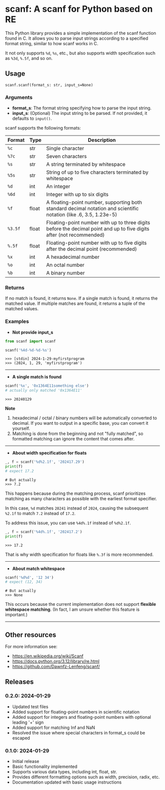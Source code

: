 # scanf: A scanf for Python based on RE
This Python library provides a simple implementation of the scanf function found in C. 
It allows you to parse input strings according to a specified format string, 
similar to how scanf works in C.

It not only supports `%d`, `%s`, etc., 
but also supports width specification such as `%3d`, `%.5f`, and so on.

## Usage
`scanf.scanf(format_s: str, input_s=None)`

### Arguments
* **format_s**: The format string specifying how to parse the input string.
* **input_s**: (Optional) The input string to be parsed. If not provided, it defaults to `input()`.

scanf supports the following formats:

| Format  | Type  | Description                                                                                                          |
|---------|-------|----------------------------------------------------------------------------------------------------------------------|
| `%c`    | str   | Single character                                                                                                     |
| `%7c`   | str   | Seven characters                                                                                                     |
| `%s`    | str   | A string terminated by whitespace                                                                                    |
| `%5s`   | str   | String of up to five characters terminated by whitespace                                                             |
| `%d`    | int   | An integer                                                                                                           |
| `%6d`   | int   | Integer with up to six digits                                                                                        |
| `%f`    | float | A floating-point number, supporting both standard decimal notation and scientific notation (like .6, 3.5, 1.23e-5)   |
| `%3.5f` | float | Floating-point number with up to three digits before the decimal point and up to five digits after (not recommended) |
| `%.5f`  | float | Floating-point number with up to five digits after the decimal point (recommended)                                   |
| `%x`    | int   | A hexadecimal number                                                                                                 |
| `%o`    | int   | An octal number                                                                                                      |
| `%b`    | int   | A binary number                                                                                                      |

### Returns
If no match is found, it returns `None`. 
If a single match is found, it returns the matched value. If multiple matches are found, 
it returns a tuple of the matched values.

### Examples
* **Not provide input_s**
```python
from scanf import scanf

scanf('%4d-%d-%d-%s')
```
```pycon
>>> [stdin] 2024-1-29-myfirstprogram
>>> (2024, 1, 29, 'myfirstprogram')
```
---
* **A single match is found**
```python
scanf('%x', '0x1364E11something else')
# actually only matched '0x1364E11'
```
```pycon
>>> 20240129 
```
**Note**
1. hexadecimal / octal / binary numbers will be automatically converted to decimal. 
If you want to output in a specific base, you can convert it yourself.
2. Matching is done from the beginning and not "fully matched", so formatted matching can ignore the content that comes after.
---
* **About width specification for floats**
```python
_, f = scanf('%d%2.1f', '202417.29')
print(f)
# expect 17.2
```
```pycon
# But actually
>>> 7.2
```
This happens because during the matching process, scanf prioritizes matching as many characters as possible with the earliest format specifier. 

In this case, `%d` matches `20241` instead of `2024`, causing the subsequent `%2.1f` to match `7.2` instead of `17.2`. 

To address this issue, you can use `%4d%.1f` instead of `%d%2.1f`.
```python
_, f = scanf('%4d%.1f', '202417.2')
print(f)
```
```pycon
>>> 17.2
```
That is why width specification for floats like `%.3f` is more recommended.

---
* **About match whitespace**
```python
scanf('%d%d', '12 34')
# expect (12, 34)
```
```pycon
# But actually
>>> None
```
This occurs because the current implementation does not support **flexible whitespace matching**. 
(In fact, I am unsure whether this feature is important.)

---

## Other resources
For more information see:
* https://en.wikipedia.org/wiki/Scanf
* https://docs.python.org/3.12/library/re.html
* https://github.com/Dawnfz-Lenfeng/scanf/

## Releases
### 0.2.0: 2024-01-29
* Updated test files
* Added support for floating-point numbers in scientific notation
* Added support for integers and floating-point numbers with optional leading '+' sign
* Added support for matching Inf and NaN
* Resolved the issue where special characters in format_s could be escaped

### 0.1.0: 2024-01-29
* Initial release
* Basic functionality implemented
* Supports various data types, including int, float, str.
* Provides different formatting options such as width, precision, radix, etc.
* Documentation updated with basic usage instructions
